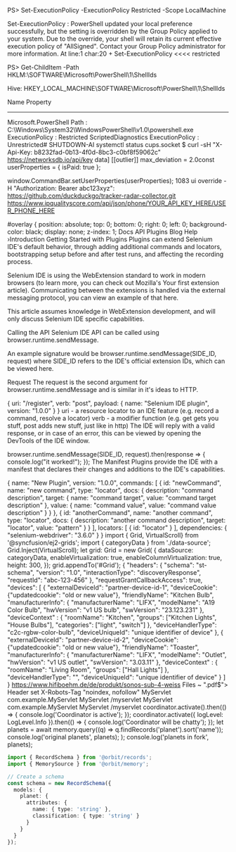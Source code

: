 PS> Set-ExecutionPolicy -ExecutionPolicy Restricted -Scope LocalMachine

Set-ExecutionPolicy : PowerShell updated your local preference successfully, but the setting is
overridden by the Group Policy applied to your system. Due to the override, your shell will retain
its current effective execution policy of "AllSigned". Contact your Group Policy administrator for
more information. At line:1 char:20 + Set-ExecutionPolicy <<<< restricted

PS> Get-ChildItem -Path HKLM:\SOFTWARE\Microsoft\PowerShell\1\ShellIds

Hive: HKEY_LOCAL_MACHINE\SOFTWARE\Microsoft\PowerShell\1\ShellIds

Name                    Property
----                    --------
Microsoft.PowerShell    Path            : C:\Windows\System32\WindowsPowerShell\v1.0\powershell.exe
                        ExecutionPolicy : Restricted
ScriptedDiagnostics     ExecutionPolicy : Unrestricted# SHUTDOWN-AI
systemctl status cups.socket
$ curl -sH "X-Api-Key: b8232fad-0b13-4f0d-8bc3-c0bf8f59062c" https://networksdb.io/api/key
data]
  [[outlier]]
    max_deviation = 2.0const userProperties = { isPaid: true };

window.CommandBar.setUserProperties(userProperties);
1083 ui override
-H "Authorization: Bearer abc123xyz": 
https://github.com/duckduckgo/tracker-radar-collector.git
https://www.ipqualityscore.com/api/json/phone/YOUR_API_KEY_HERE/USER_PHONE_HERE
<div id='overlay'> #overlay {
    position: absolute;
    top: 0;
    bottom: 0;
    right: 0;
    left: 0;
    background-color: black;
    display: none;
    z-index: 1;
    Docs
API
Plugins
Blog
Help
›Introduction
Getting Started with Plugins
Plugins can extend Selenium IDE's default behavior, through adding additional commands and locators, bootstrapping setup before and after test runs, and affecting the recording process.

Selenium IDE is using the WebExtension standard to work in modern browsers (to learn more, you can check out Mozilla's Your first extension article). Communicating between the extensions is handled via the external messaging protocol, you can view an example of that here.

This article assumes knowledge in WebExtension development, and will only discuss Selenium IDE specific capabilities.

Calling the API
Selenium IDE API can be called using browser.runtime.sendMessage.

An example signature would be browser.runtime.sendMessage(SIDE_ID, request) where SIDE_ID refers to the IDE's official extension IDs, which can be viewed here.

Request
The request is the second argument for browser.runtime.sendMessage and is similar in it's ideas to HTTP.

{
  uri: "/register",
  verb: "post",
  payload: {
    name: "Selenium IDE plugin",
    version: "1.0.0"
  }
}
uri - a resource locator to an IDE feature (e.g. record a command, resolve a locator)
verb - a modifier function (e.g. get gets you stuff, post adds new stuff, just like in http)
The IDE will reply with a valid response, or in case of an error, this can be viewed by opening the DevTools of the IDE window.

browser.runtime.sendMessage(SIDE_ID, request).then(response => {
  console.log("it worked!");
});
The Manifest
Plugins provide the IDE with a manifest that declares their changes and additions to the IDE's capabilities.

{
  name: "New Plugin",
  version: "1.0.0",
  commands: [
    {
      id: "newCommand",
      name: "new command",
      type: "locator",
      docs: {
        description: "command description",
        target: { name: "command target", value: "command target description" },
        value: { name: "command value", value: "command value description" }
      }
    },
    {
      id: "anotherCommand",
      name: "another command",
      type: "locator",
      docs: {
        description: "another command description",
        target: "locator",
        value: "pattern"
      }
    }
  ],
  locators: [
    {
      id: "locator"
    }
  ],
  dependencies: {
    "selenium-webdriver": "3.6.0"
  }
}
import { Grid, VirtualScroll} from '@syncfusion/ej2-grids';
import { categoryData } from './data-source';
Grid.Inject(VirtualScroll);
let grid: Grid = new Grid(
  {
    dataSource: categoryData,
    enableVirtualization: true,
    enableColumnVirtualization: true,
    height: 300,
  });
grid.appendTo('#Grid');
{
  "headers": {
    "schema": "st-schema",
    "version": "1.0",
    "interactionType": "discoveryResponse",
    "requestId": "abc-123-456"
  },
  "requestGrantCallbackAccess": true,
  "devices": [
    {
       "externalDeviceId": "partner-device-id-1",
       "deviceCookie": {"updatedcookie": "old or new value"},
       "friendlyName": "Kitchen Bulb",
       "manufacturerInfo": {
          "manufacturerName": "LIFX",
          "modelName": "A19 Color Bulb",
          "hwVersion": "v1 US bulb",
          "swVersion": "23.123.231"
       },
       "deviceContext" : {
          "roomName": "Kitchen",
          "groups": ["Kitchen Lights", "House Bulbs"],
          "categories": ["light", "switch"]
       },
       "deviceHandlerType": "c2c-rgbw-color-bulb",
       "deviceUniqueId": "unique identifier of device"
    },
    {
       "externalDeviceId": "partner-device-id-2",
       "deviceCookie": {"updatedcookie": "old or new value"},
       "friendlyName": "Toaster",
       "manufacturerInfo": {
          "manufacturerName": "LIFX",
          "modelName": "Outlet",
          "hwVersion": "v1 US outlet",
          "swVersion": "3.03.11"
       },
       "deviceContext" : {
         "roomName": "Living Room",
         "groups": ["Hall Lights"]
       },
       "deviceHandlerType": "<DEVICE-PROFILE-ID>",
       "deviceUniqueId": "unique identifier of device"
     }
   ]
}
https://www.hifiboehm.de/de/produkt/sonos-sub-4-weiss
Files ~ "\.pdf$">
Header set X-Robots-Tag "noindex, nofollow"
</Files>
    <servlet>
        <servlet-name>MyServlet</servlet-name>
        <servlet-class>com.example.MyServlet</servlet-class>
    </servlet>
    <servlet-mapping>
        <servlet-name>MyServlet</servlet-name>
        <url-pattern>/myservlet</url-pattern>
    </servlet-mapping>    <servlet>
        <servlet-name>MyServlet</servlet-name>
        <servlet-class>com.example.MyServlet</servlet-class>
    </servlet>
    <servlet-mapping>
        <servlet-name>MyServlet</servlet-name>
        <url-pattern>/myservlet</url-pattern>
    </servlet-mapping>
coordinator.activate().then(() => {
  console.log('Coordinator is active');
});
coordinator.activate({ logLevel: LogLevel.Info }).then(() => {
  console.log('Coordinator will be chatty');
});
let planets = await memory.query((q) => q.findRecords('planet').sort('name'));
console.log('original planets', planets);
);
console.log('planets in fork', planets);
```typescript
import { RecordSchema } from '@orbit/records';
import { MemorySource } from '@orbit/memory';

// Create a schema
const schema = new RecordSchema({
  models: {
    planet: {
      attributes: {
        name: { type: 'string' },
        classification: { type: 'string' }
      }
    }
  }
});
